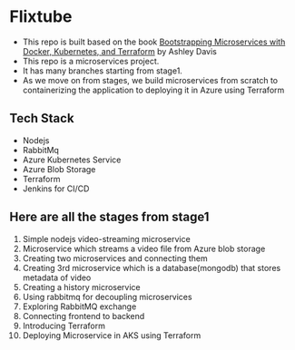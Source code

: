 # Flixtube

- This repo is built based on the book  [Bootstrapping Microservices with Docker, Kubernetes, and Terraform](https://learning.oreilly.com/library/view/bootstrapping-microservices-with/9781617297212/) by Ashley Davis
- This repo is a microservices project. 
- It has many branches starting from stage1.
- As we move on from stages, we build microservices from scratch to containerizing the application to deploying it in Azure using Terraform

## Tech Stack
- Nodejs
- RabbitMq
- Azure Kubernetes Service
- Azure Blob Storage
- Terraform
- Jenkins for CI/CD

## Here are all the stages from stage1
1. Simple nodejs video-streaming microservice
2. Microservice which streams a video file from Azure blob storage
3. Creating two microservices and connecting them
4. Creating 3rd microservice which is a database(mongodb) that stores metadata of video
5. Creating a history microservice
6. Using rabbitmq for decoupling microservices
7. Exploring RabbitMQ exchange
8. Connecting frontend to backend
9. Introducing Terraform
10. Deploying Microservice in AKS using Terraform
